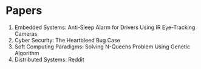 # Papers

1. Embedded Systems: Anti-Sleep Alarm for Drivers Using IR Eye-Tracking Cameras
2. Cyber Security: The Heartbleed Bug Case
3. Soft Computing Paradigms: Solving N-Queens Problem Using Genetic Algorithm
4. Distributed Systems: Reddit
